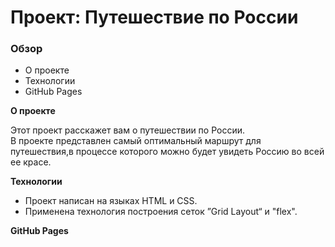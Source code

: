# Проект: Путешествие по России

### Обзор
* О проекте  
* Технологии
* GitHub Pages  

**О проекте**

Этот проект расскажет вам о путешествии по России.  
В проекте представлен самый оптимальный маршрут для путешествия,в процессе которого можно будет увидеть Россию во всей ее красе.  

**Технологии**

* Проект написан на языках HTML и CSS.  
* Применена технология построения сеток ”Grid Layout“ и "flex".  

**GitHub Pages**
